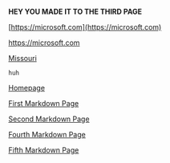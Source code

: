 **HEY YOU MADE IT TO THE THIRD PAGE**



[https://microsoft.com](https://microsoft.com)

<https://microsoft.com>


[Missouri](https://missouri.edu)

`huh`

[Homepage](https://github.com/Mus-2000/Infotc1000)

[First Markdown Page](https://github.com/Mus-2000/Infotc1000/blob/master/Page1.md)

[Second Markdown Page](https://github.com/Mus-2000/Infotc1000/blob/master/Page2.md)


[Fourth Markdown Page](https://github.com/Mus-2000/Infotc1000/blob/master/Page4.md)

[Fifth Markdown Page](https://github.com/Mus-2000/Infotc1000/blob/master/Page5.md)
